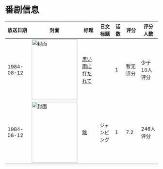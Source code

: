# 番剧信息

|放送日期|封面|标题|日文标题|话数|评分|评分人数|
|---|---|---|---|---|---|---|
|1984-08-12|<img src="https://lain.bgm.tv/pic/cover/c/ba/dc/101546_Tpg5K.jpg" alt="封面" style="width:150px;height:200px;object-fit:cover;">|[黒い雨に打たれて](https://bangumi.tv/subject/101546)||1|暂无评分|少于10人评分|
|1984-08-12|<img src="https://lain.bgm.tv/pic/cover/c/71/cb/136883_97D62.jpg" alt="封面" style="width:150px;height:200px;object-fit:cover;">|[跳](https://bangumi.tv/subject/136883)|ジャンピング|1|7.2|246人评分|

